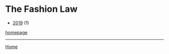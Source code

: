 # The Fashion Law

  * [2019](./the-fashion-law-2019.md) (1)

[homepage](http://www.thefashionlaw.com/)

----

[Home](../index.md)
